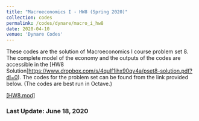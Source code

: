 ```yaml
---
title: "Macroeconomics I - HW8 (Spring 2020)"
collection: codes
permalink: /codes/dynare/macro_i_hw8
date: 2020-04-10
venue: 'Dynare Codes'
---
```


These codes are the solution of Macroeconomics I course problem set 8. 
The complete model of the economy and the outputs of the codes are accessible in the [HW8 Solution]https://www.dropbox.com/s/4qulf1ihx90qv4a/pset8-solution.pdf?dl=0). 
The codes for the problem set can be found from the link provided below.
(The codes are best run in Octave.)

[[HW8.mod]](https://www.dropbox.com/s/46e3vsyl9w08sxz/PS8.mod?dl=0)


### Last Update: June 18, 2020
